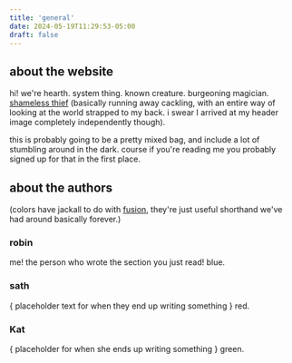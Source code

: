 ```yaml
---
title: 'general'
date: 2024-05-19T11:29:53-05:00
draft: false
---
```


## about the website
hi! we're hearth. system thing. known creature. burgeoning magician. [shameless thief](https://voidgoddess.com)
(basically running away cackling, with an entire way of looking at the world strapped to my back. i swear I arrived at my header image completely independently though).

this is probably going to be a pretty mixed bag, and include a lot of stumbling around in the dark. course if you're reading me you probably signed up for that in the first place.

## about the authors
(colors have jackall to do with [fusion](https://voidgodess.com/void#fusion), they're just useful shorthand we've had around basically forever.)

### robin
me! the person who wrote the section you just read! 
blue.

### sath
{ placeholder text for when they end up writing something }
red.

### Kat
{ placeholder for when she ends up writing something }
green.

